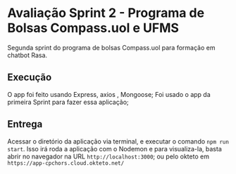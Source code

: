 # Avaliação Sprint 2 - Programa de Bolsas Compass.uol e UFMS

Segunda sprint do programa de bolsas Compass.uol para formação em chatbot Rasa.



## Execução
O app foi feito usando Express, axios , Mongoose;
Foi usado o app da primeira Sprint para fazer essa aplicação;



## Entrega

Acessar o diretório da aplicação via terminal, e executar o comando `npm run start`. Isso irá roda a aplicação com o Nodemon e para visualiza-la, basta abrir no navegador na URL `http://localhost:3000`;
ou pelo okteto em `https://app-cpchors.cloud.okteto.net/`
